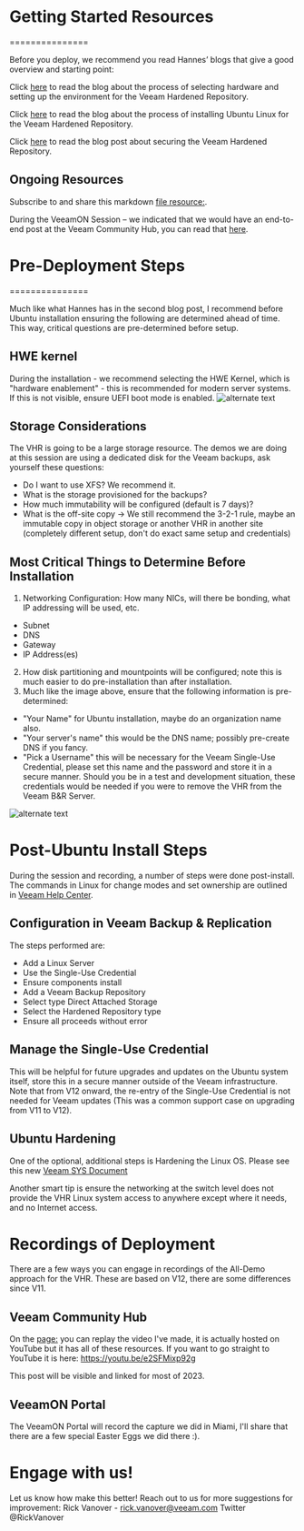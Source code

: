 # Getting Started Resources
===============


Before you deploy, we recommend you read Hannes’ blogs that give a good overview and starting point:

Click [here](https://www.veeam.com/blog/hardened-linux-repository-best-practices.html "Selecting Hardware and Setting Up Environment for Veeam Hardened Repository") to read the blog about the process of selecting hardware and setting up the environment for the Veeam Hardened Repository.


Click [here](https://www.veeam.com/blog/installing-ubuntu-linux-veeam-hardened-repository.html "Selecting Hardware and Setting Up Environment for Veeam Hardened Repository") to read the blog about the process of installing Ubuntu Linux for the Veeam Hardened Repository.

Click [here](https://www.veeam.com/blog/backup-repository-security-disa-stig-ubuntu-step-by-step-guide.html "Security the Veeam Hardened Repository") to read the blog post about securing the Veeam Hardened Repository.

## Ongoing Resources ##

Subscribe to and share this markdown [file resource:](https://github.com/rickvanover/VeeamHardenedRepoHub "GitHub source for this file").
 

During the VeeamON Session – we indicated that we would have an end-to-end post at the Veeam Community Hub, you can read that [here](http://vee.am/vhrhub "All-Demo Session for the Veeam Hardened Repository Playlist from VeeamON").


# Pre-Deployment Steps
===============

Much like what Hannes has in the second blog post, I recommend before Ubuntu installation ensuring the following are determined ahead of time. This way, critical questions are pre-determined before setup. 


## HWE kernel ##
During the installation - we recommend selecting the HWE Kernel, which is "hardware enablement" - this is recommended for modern server systems. If this is not visible, ensure UEFI boot mode is enabled.
![alternate text](https://img.veeam.com/blog/wp-content/uploads/2023/01/25145413/figure-01-HWE-kernel-700x488.png "HWE kernel")

## Storage Considerations ##

The VHR is going to be a large storage resource. The demos we are doing at this session are using a dedicated disk for the Veeam backups, ask yourself these questions:

* Do I want to use XFS? We recommend it. 
* What is the storage provisioned for the backups?
* How much immutability will be configured (default is 7 days)?
* What is the off-site copy -> We still recommend the 3-2-1 rule, maybe an immutable copy in object storage or another VHR in another site (completely different setup, don't do exact same setup and credentials)


## Most Critical Things to Determine Before Installation ##

1.	Networking Configuration: How many NICs, will there be bonding, what IP addressing will be used, etc.
* Subnet
* DNS
* Gateway
* IP Address(es)

2.  How disk partitioning and mountpoints will be configured; note this is much easier to do pre-installation than after installation.
3.  Much like the image above, ensure that the following information is pre-determined:
* "Your Name" for Ubuntu installation, maybe do an organization name also.
* "Your server's name" this would be the DNS name; possibly pre-create DNS if you fancy.
* "Pick a Username" this will be necessary for the Veeam Single-Use Credential, please set this name and the password and store it in a secure manner. Should you be in a test and development situation, these credentials would be needed if you were to remove the VHR from the Veeam B&R Server.

![alternate text](https://uploads-eu-west-1.insided.com/veeam-en/attachment/b8ebc505-0966-4d03-aa22-1b19f438b66a.jpg "Ubuntu Configuration")


# Post-Ubuntu Install Steps

During the session and recording, a number of steps were done post-install. The commands in Linux for change modes and set ownership are outlined in [Veeam Help Center](https://helpcenter.veeam.com/docs/backup/vsphere/hardened_repository_prepare.html?ver=120 "Veeam Help Center").

## Configuration in Veeam Backup & Replication
The steps performed are:
* Add a Linux Server
* Use the Single-Use Credential
* Ensure components install
* Add a Veeam Backup Repository
* Select type Direct Attached Storage
* Select the Hardened Repository type
* Ensure all proceeds without error

## Manage the Single-Use Credential

This will be helpful for future upgrades and updates on the Ubuntu system itself, store this in a secure manner outside of the Veeam infrastructure. Note that from V12 onward, the re-entry of the Single-Use Credential is not needed for Veeam updates (This was a common support case on upgrading from V11 to V12).

## Ubuntu Hardening ##

One of the optional, additional steps is Hardening the Linux OS. Please see this new [Veeam SYS Document](https://www.veeam.com/sys507 "Veeam Hardened Linux Repository (VeeamHub)") 

Another smart tip is ensure the networking at the switch level does not provide the VHR Linux system access to anywhere except where it needs, and no Internet access.

# Recordings of Deployment


There are a few ways you can engage in recordings of the All-Demo approach for the VHR. These are based on V12, there are some differences since V11.

## Veeam Community Hub ##

On the [page:](http://vee.am/vhrhub "Veeam Community Hub - All-Demo VHR Hub") you can replay the video I've made, it is actually hosted on YouTube but it has all of these resources. If you want to go straight to YouTube it is here:  https://youtu.be/e2SFMixp92g

This post will be visible and linked for most of 2023.

## VeeamON Portal ##

The VeeamON Portal will record the capture we did in Miami, I'll share that there are a few special Easter Eggs we did there :).

# Engage with us!

Let us know how make this better! Reach out to us for more suggestions for improvement:
Rick Vanover - rick.vanover@veeam.com  Twitter @RickVanover


